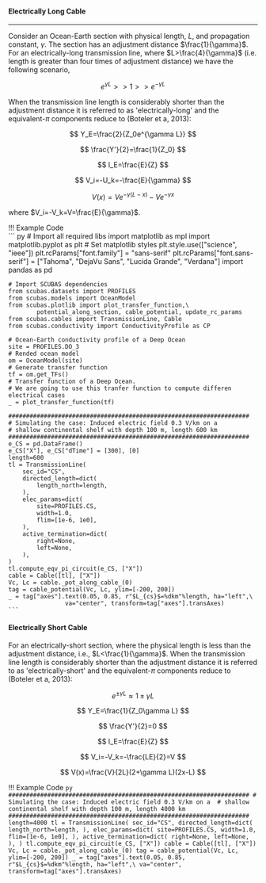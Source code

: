 <!-- 
Author(s): Shibaji Chakraborty, Xueling Shi

Disclaimer:
SCUBAS is under the MIT license found in the root directory LICENSE.md 
Everyone is permitted to copy and distribute verbatim copies of this license 
document.

This version of the MIT Public License incorporates the terms
and conditions of MIT General Public License.
-->
#### Electrically Long Cable
---
Consider an Ocean-Earth section with physical length, $L$, and propagation constant, $\gamma$. The section has an adjustment distance $\frac{1}{\gamma}$. For an electrically-long transmission line, where $L>\frac{4}{\gamma}$ (i.e. length is greater than four times of adjustment distance) we have the following scenario,

$$
e^{\gamma L}>>1>>e^{-\gamma L}
$$

When the transmission line length is considerably shorter than the adjustment distance it is referred to as 'electrically-long' and the equivalent-$\pi$ components reduce to (Boteler et a, 2013):

$$
Y_E=\frac{2}{Z_0e^{\gamma L}}
$$

$$
\frac{Y'}{2}=\frac{1}{Z_0}
$$

$$
I_E=\frac{E}{Z}
$$

$$
V_i=-U_k=-\frac{E}{\gamma}
$$

$$
V(x)=Ve^{-\gamma (L-x)}-Ve^{-\gamma x}
$$

where $V_i=-V_k=V=\frac{E}{\gamma}$.

!!! Example Code    
    ``` py
    # Import all required libs
    import matplotlib as mpl
    import matplotlib.pyplot as plt
    # Set matplotlib styles
    plt.style.use(["science", "ieee"])
    plt.rcParams["font.family"] = "sans-serif"
    plt.rcParams["font.sans-serif"] = ["Tahoma", "DejaVu Sans",
                                       "Lucida Grande", "Verdana"]
    import pandas as pd

    # Import SCUBAS dependencies
    from scubas.datasets import PROFILES
    from scubas.models import OceanModel
    from scubas.plotlib import plot_transfer_function,\
            potential_along_section, cable_potential, update_rc_params
    from scubas.cables import TransmissionLine, Cable
    from scubas.conductivity import ConductivityProfile as CP

    # Ocean-Earth conductivity profile of a Deep Ocean
    site = PROFILES.DO_3
    # Rended ocean model
    om = OceanModel(site)
    # Generate transfer function
    tf = om.get_TFs()
    # Transfer function of a Deep Ocean.
    # We are going to use this tranfer function to compute differen electrical cases
    _ = plot_transfer_function(tf)

    ####################################################################
    # Simulating the case: Induced electric field 0.3 V/km on a 
    # shallow continental shelf with depth 100 m, length 600 km
    ####################################################################
    e_CS = pd.DataFrame()
    e_CS["X"], e_CS["dTime"] = [300], [0]
    length=600
    tl = TransmissionLine(
        sec_id="CS",
        directed_length=dict(
            length_north=length,
        ),
        elec_params=dict(
            site=PROFILES.CS,
            width=1.0,
            flim=[1e-6, 1e0],
        ),
        active_termination=dict(
            right=None,
            left=None,
        ),
    )
    tl.compute_eqv_pi_circuit(e_CS, ["X"])
    cable = Cable([tl], ["X"])
    Vc, Lc = cable._pot_along_cable_(0)
    tag = cable_potential(Vc, Lc, ylim=[-200, 200])
    _ = tag["axes"].text(0.05, 0.85, r"$L_{cs}$=%dkm"%length, ha="left",\
                    va="center", transform=tag["axes"].transAxes)
    ```

#### Electrically Short Cable
For an electrically-short section, where the physical length is less than the adjustment distance, i.e., $L<\frac{1}{\gamma}$. When the transmission line length is considerably shorter than the adjustment distance it is referred to as 'electrically-short' and the equivalent-$\pi$ components reduce to (Boteler et a, 2013):

$$
e^{\pm\gamma L}\approx 1\pm\gamma L
$$

$$
Y_E=\frac{1}{Z_0\gamma L}
$$

$$
\frac{Y'}{2}=0
$$

$$
I_E=\frac{E}{Z}
$$

$$
V_i=-V_k=-\frac{LE}{2}=V
$$

$$
V(x)=\frac{V}{2L}(2+\gamma L)(2x-L)
$$

!!! Example Code
    ``` py
    ####################################################################
    # Simulating the case: Induced electric field 0.3 V/km on a 
    # shallow continental shelf with depth 100 m, length 4000 km
    ####################################################################
    length=4000
    tl = TransmissionLine(
        sec_id="CS",
        directed_length=dict(
            length_north=length,
        ),
        elec_params=dict(
            site=PROFILES.CS,
            width=1.0,
            flim=[1e-6, 1e0],
        ),
        active_termination=dict(
            right=None,
            left=None,
        ),
    )
    tl.compute_eqv_pi_circuit(e_CS, ["X"])
    cable = Cable([tl], ["X"])
    Vc, Lc = cable._pot_along_cable_(0)
    tag = cable_potential(Vc, Lc, ylim=[-200, 200])
    _ = tag["axes"].text(0.05, 0.85, r"$L_{cs}$=%dkm"%length, ha="left",\
            va="center", transform=tag["axes"].transAxes)
    ```